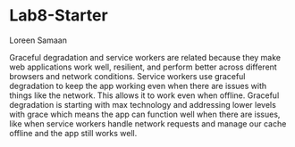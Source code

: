 # Lab8-Starter

Loreen Samaan

Graceful degradation and service workers are related because they make web applications work well, resilient, and perform better across different browsers and network conditions. Service workers use graceful degradation to keep the app working even when there are issues with things like the network. This allows it to work even when offline. Graceful degradation is starting with max technology and addressing lower levels with grace which means the app can function well when there are issues, like when service workers handle network requests and manage our cache offline and the app still works well. 